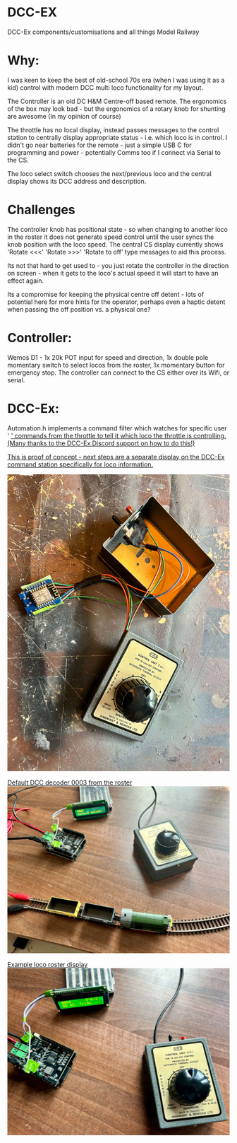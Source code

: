 # DCC-EX
DCC-Ex components/customisations and all things Model Railway

# Why: 
I was keen to keep the best of old-school 70s era (when I was using it as a kid) control with modern DCC multi loco functionality for my layout.


The Controller is an old DC H&M Centre-off based remote. The ergonomics of the box may look bad - but the ergonomics of a rotary knob for shunting are awesome (In my opinion of course)

The throttle has no local display, instead passes messages to the control station to centrally display appropriate status - i.e. which loco is in control.
I didn't go near batteries for the remote - just a simple USB C for programming and power - potentially Comms too if I connect via Serial to the CS.

The loco select switch chooses the next/previous loco and the central display shows its DCC address and description.


# Challenges
  The controller knob has positional state - so when changing to another loco in the roster it does not generate speed control until the user syncs the knob position with the loco speed. The central CS display currently shows 'Rotate <<<' 'Rotate >>>' 'Rotate to off' type messages to aid this process. 

Its not that hard to get used to - you just rotate the controller in the direction on screen - when it gets to the loco's actual speed it will start to have an effect again.

Its a compromise for keeping the physical centre off detent - lots of potential here for more hints for the operator, perhaps even a haptic detent when passing the off position vs. a physical one?


# Controller: 
   Wemos D1 - 1x 20k POT input for speed and direction, 1x double pole momentary switch to select locos from the roster, 1x momentary button for emergency stop.
   The controller can connect to the CS either over its Wifi, or serial.
   
# DCC-Ex:
  Automation.h implements a command filter which watches for specific user ' <U n1 n2 n3> ' commands from the throttle to tell it which loco the throttle is controlling. (Many thanks to the DCC-Ex Discord support on how to do this!)


This is proof of concept - next steps are a separate display on the DCC-Ex command station specifically for loco information.

![alt_text](https://github.com/RichardL64/DCC-Ex/blob/main/IMG_0818.jpeg)

Default DCC decoder 0003 from the roster
![alt_text](https://github.com/RichardL64/DCC-Ex/blob/main/IMG_0824.jpeg)

Example loco roster display
![alt_text](https://github.com/RichardL64/DCC-Ex/blob/main/IMG_0828.jpeg)
